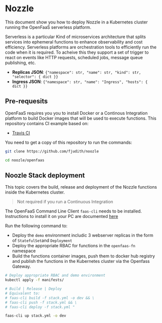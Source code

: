 # Nozzle

This document show you how to deploy Nozzle in a Kubernetes cluster running the OpenFaaS serverless platform.

Serverless is a particular Kind of microservices architecture that splits services into ephemeral functions to enhance observability and cost efficiency.
Serverless platforms are orchestration tools to efficiently run the code when it is required. To acheive this they support a set of trigger to react on events like HTTP requests, scheduled jobs, message queue publishing, etc.

* **Replicas JSON**: `{"namespace": str, "name": str, "kind": str, "selector": { dict }}`
* **Ingress JSON**: `{"namespace": str, "name": "Ingress", "hosts": { dict }}`


## Pre-requesits

OpenFaaS requires you you to install Docker or a Continous Integration platform to build Docker images that will be used to execute functions.
This repository contains CI example based on:

* [Travis CI](https://travis-ci.org)

You need to get a copy of this repository to run the commands:

```bash
git clone https://github.com/fjudith/noozle

cd noozle/openfaas
```

## Noozle Stack deployment

This topic covers the build, release and deployment of the Nozzle functions inside the Kubernetes cluster.

> Not required if you run a Continuous Integration

The OpenFaaS Command Line Client `faas-cli` needs to be installed.
Instructions to install it on your PC are documented [here](https://docs.openfaas.com/cli/install/)

Run the following command to:

* Deploy the `demo` environment includic 3 webserver replicas in the form of `StatefulSet`and `Deployment`
* Deploy the appropriate RBAC for functions in the `openfaas-fn` namespace
* Build the functions container images, push them to docker hub registry and publish the functions in the Kubernetes cluster via the Openfass Gateway.

```bash
# Deploy appropriate RBAC and demo environment
kubectl apply -f manifests/

# Build | Release | Deploy
# Equivalent to:
# faas-cli build -f stack.yml -o dev && \
# faas-cli push -f stack.yml && \
# faas-cli deploy -f stack.yml "

faas-cli up stack.yml -o dev
```
